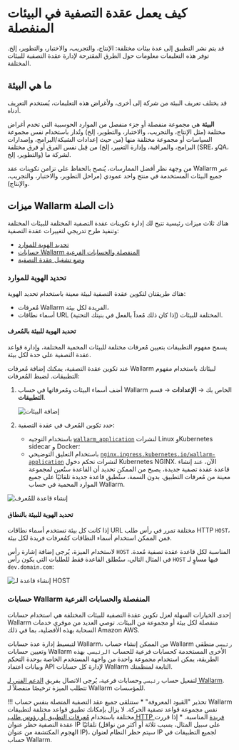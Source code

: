 # كيف يعمل عقدة التصفية في البيئات المنفصلة

قد يتم نشر التطبيق إلى عدة بيئات مختلفة: الإنتاج، والتجريب، والاختبار، والتطوير، إلخ. توفر هذه التعليمات معلومات حول الطرق المقترحة لإدارة عقدة التصفية للبيئات المختلفة.

## ما هي البيئة
قد يختلف تعريف البيئة من شركة إلى أخرى، ولأغراض هذه التعليمات، يُستخدم التعريف أدناه.

**البيئة** هي مجموعة منفصلة أو جزء منفصل من الموارد الحوسبية التي تخدم أغراض مختلفة (مثل الإنتاج، والتجريب، والاختبار، والتطوير، إلخ) وتُدار باستخدام نفس مجموعة السياسات أو مجموعة مختلفة منها (من حيث إعدادات الشبكة/البرامج، وإصدارات البرامج، والمراقبة، وإدارة التغيير، إلخ) من قِبل نفس الفرق أو فرق مختلفة (SRE، وQA، والتطوير، إلخ) لشركة ما.

من وجهة نظر أفضل الممارسات، يُنصح بالحفاظ على تزامن تكوينات عقد Wallarm عبر جميع البيئات المستخدمة في منتج واحد عمودي (مراحل التطوير، والاختبار، والتجريب، والإنتاج).

## ميزات Wallarm ذات الصلة

هناك ثلاث ميزات رئيسية تتيح لك إدارة تكوينات عقدة التصفية المختلفة للبيئات المختلفة وتنفيذ طرح تدريجي لتغييرات عقدة التصفية:

* [تحديد الهوية للموارد](#resource-identification)
* [حسابات Wallarm المنفصلة والحسابات الفرعية](#separate-wallarm-accounts-and-sub-accounts)
* [وضع تشغيل عقدة التصفية](../../configure-wallarm-mode.md)

### تحديد الهوية للموارد

هناك طريقتان لتكوين عقدة التصفية لبيئة معينة باستخدام تحديد الهوية:

* مُعرفات Wallarm الفريدة لكل بيئة،
* أسماء نطاقات URL المختلفة للبيئات (إذا كان ذلك مُعداً بالفعل في بنيتك التحتية).

#### تحديد الهوية للبيئة بالمُعرف

يسمح مفهوم التطبيقات بتعيين مُعرفات مختلفة للبيئات المحمية المختلفة، وإدارة قواعد عقدة التصفية على حدة لكل بيئة.

عند تكوين عقدة التصفية، يمكنك إضافة مُعرفات Wallarm لبيئاتك باستخدام مفهوم التطبيقات. لضبط المُعرفات:

1. أضف أسماء البيئات ومُعرفاتها في حساب Wallarm الخاص بك → **الإعدادات** → قسم **التطبيقات**.

    ![إضافة البيئات](../../../images/admin-guides/configuration-guides/waf-in-separate-environments/added-applications.png)
2. حدد تكوين المُعرف في عقدة التصفية:

    * باستخدام التوجيه [`wallarm_application`](../../configure-parameters-en.md#wallarm_application) لنشرات Linux وKubernetes sidecar و Docker؛
    * باستخدام التعليق التوضيحي [`nginx.ingress.kubernetes.io/wallarm-application`](../../configure-kubernetes-en.md#ingress-annotations) لنشرات تحكم دخول Kubernetes NGINX. الآن، عند إنشاء قاعدة عقدة تصفية جديدة، يصبح من الممكن تحديد أن القاعدة ستُعين لمجموعة معينة من مُعرفات التطبيق. بدون السمة، ستُطبق قاعدة جديدة تلقائيًا على جميع الموارد المحمية في حساب Wallarm.

![إنشاء قاعدة للمُعرف](../../../images/admin-guides/configuration-guides/waf-in-separate-environments/create-rule-for-id.png)

#### تحديد الهوية للبيئة بالنطاق

إذا كانت كل بيئة تستخدم أسماء نطاقات URL مختلفة تمرر في رأس طلب HTTP `HOST`، فمن الممكن استخدام أسماء النطاقات كمُعرفات فريدة لكل بيئة.

لاستخدام الميزة، يُرجى إضافة إشارة رأس `HOST` المناسبة لكل قاعدة عقدة تصفية مُعدة. في المثال التالي، ستُطلق القاعدة فقط للطلبات التي يكون رأس `HOST` فيها مساوٍ لـ `dev.domain.com`:

![إنشاء قاعدة لـ HOST](../../../images/admin-guides/configuration-guides/waf-in-separate-environments/create-rule-for-host.png)

### حسابات Wallarm المنفصلة والحسابات الفرعية

إحدى الخيارات السهلة لعزل تكوين عقدة التصفية للبيئات المختلفة هي استخدام حسابات Wallarm منفصلة لكل بيئة أو مجموعة من البيئات. توصي العديد من موفري خدمات السحابة بهذه الأفضلية، بما في ذلك Amazon AWS.

لتبسيط إدارة عدة حسابات Wallarm، من الممكن إنشاء حساب Wallarm `رئيسي` منطقي وتعيين حسابات Wallarm الأخرى المستخدمة كحسابات فرعية للحساب `الرئيسي`. بهذه الطريقة، يمكن استخدام مجموعة واحدة من واجهة المستخدم الخاصة بوحدة التحكم وبيانات اعتماد API لإدارة كل حسابات Wallarm التابعة لمنظمتك.

لتفعيل حساب `رئيسي` وحسابات فرعية، يُرجى الاتصال بفريق [الدعم الفني لـ Wallarm](mailto:support@wallarm.com). تتطلب الميزة ترخيصًا منفصلاً لـ Wallarm للمؤسسات.

!!! تحذير "القيود المعروفة"
    * ستتلقى جميع عقد التصفية المتصلة بنفس حساب Wallarm نفس مجموعة قواعد تصفية الحركة. لا يزال بإمكانك تطبيق قواعد مختلفة لتطبيقات مختلفة باستخدام [مُعرفات التطبيق أو رؤوس طلب HTTP فريدة](#resource-identification) المناسبة.
    * إذا قررت عقدة التصفية حظر عنوان IP تلقائيًا (على سبيل المثال، بسبب ثلاثة أو أكثر من نواقل الهجوم المكتشفة من عنوان IP)، سيتم حظر النظام لعنوان IP لجميع التطبيقات في حساب Wallarm.